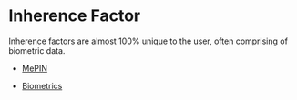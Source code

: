 # Inherence Factor

Inherence factors are almost 100% unique to the user, often comprising of biometric data.

-   [MePIN]({{base_path}}/mepin) 

-   [Biometrics]({{base_path}}/3fa-basic-fido-biometrics/)
